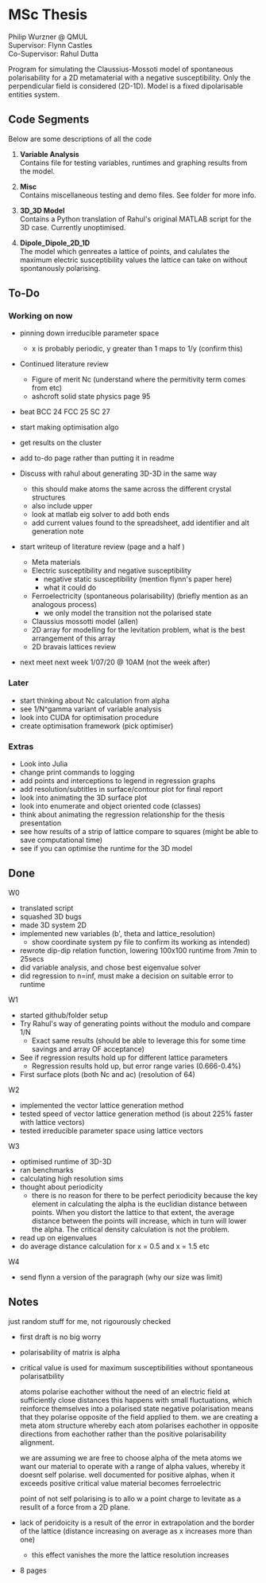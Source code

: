 # MSc Thesis 

Philip Wurzner @ QMUL  
Supervisor: Flynn Castles  
Co-Supervisor: Rahul Dutta

Program for simulating the Claussius-Mossoti model of spontaneous 
polarisability for a 2D metamaterial with a negative susceptibility. Only the
perpendicular field is considered (2D-1D). Model is a  fixed dipolarisable entities system. 

## Code Segments

Below are some descriptions of all the code
1. **Variable Analysis**  
Contains file for testing variables, runtimes and graphing results from the 
model.

2. **Misc**  
Contains miscellaneous testing and demo files. See folder for more info.

3. **3D_3D Model**  
Contains a Python translation of Rahul's original MATLAB script for the 3D case. Currently unoptimised.

4. **Dipole_Dipole_2D_1D**  
The model which genreates a lattice of points, and calulates the maximum 
electric susceptibility values the lattice can take on without spontanously 
polarising.

## To-Do

### Working on now


- pinning down irreducible parameter space
  - x is probably periodic, y greater than 1 maps to 1/y (confirm this)

- Continued literature review
  + Figure of merit Nc (understand where the permitivity term comes from etc)
  + ashcroft solid state physics page 95
- beat BCC 24 FCC 25 SC 27
- start making optimisation algo
- get results on the cluster
- add to-do page rather than putting it in readme

- Discuss with rahul about generating 3D-3D in the same way
  - this should make atoms the same across the different crystal structures
  - also include upper
  - look at matlab eig solver to add both ends
  - add current values found to the spreadsheet, add identifier and alt generation note

- start writeup of literature review (page and a half )
  - Meta materials
  - Electric susceptibility and negative susceptibility
    - negative static susceptibility (mention flynn's paper here)
    - what it could do 
  - Ferroelectricity (spontaneous polarisability) (briefly mention as an analogous process)
    - we only model the transition not the polarised state
  - Claussius mossotti model (allen)
  - 2D array for modelling for the levitation problem, what is the best arrangement of this    array
  - 2D bravais lattices review



- next meet next week 1/07/20 @ 10AM (not the week after)



### Later

- start thinking about Nc calculation from alpha
- see 1/N^gamma variant of variable analysis
- look into CUDA for optimisation procedure
- create optimisation framework (pick optimiser)


### Extras

- Look into Julia
- change print commands to logging
- add points and interceptions to legend in regression graphs
- add resolution/subtitles in surface/contour plot for final report
- look into animating the 3D surface plot
- look into enumerate and object oriented code (classes)
- think about animating the regression relationship for the thesis presentation
- see how results of a strip of lattice compare to squares (might be able to save computational time)
- see if you can optimise the runtime for the 3D model


## Done

W0
- translated script
- squashed 3D bugs
- made 3D system 2D
- implemented new variables (b', theta and lattice_resolution) 
   + show coordinate system py file to confirm its working as intended)
- rewrote dip-dip relation function, lowering 100x100 runtime from 7min to 25secs
- did variable analysis, and chose best eigenvalue solver
- did regression to n=inf, must make a decision on suitable error to runtime  

W1
- started github/folder setup
- Try Rahul's way of generating points without the modulo and compare 1/N
  - Exact same results (should be able to leverage this for some time savings
    and array OF acceptance) 
- See if regression results hold up for different lattice parameters
  - Regression results hold up, but error range varies (0.666-0.4%)
- First surface plots (both Nc and ac) (resolution of 64)
 
W2
- implemented the vector lattice generation method
- tested speed of vector lattice generation method (is about 225% faster with lattice vectors)
- tested irreducible parameter space using lattice vectors

W3
- optimised runtime of 3D-3D
- ran benchmarks
- calculating high resolution sims
- thought about periodicity
  - there is no reason for there to be perfect periodicity because the key element in calculating the alpha is the euclidian distance between points. When you distort the lattice to that extent, the average distance between the points will increase, which in turn will lower the alpha. The critical density calculation is not the problem. 
- read up on eigenvalues 
- do average distance calculation for x = 0.5 and x = 1.5 etc

W4
- send flynn a version of the paragraph (why our size was limit)

## Notes 

just random stuff for me, not rigourously checked

- first draft is no big worry
- polarisability of matrix is alpha
- critical value is used for maximum susceptibilities without spontaneous polarisatbility 
  
  atoms polarise eachother without the need of an electric field at sufficiently close distances
  this happens with small fluctuations, which reinforce themselves into a polarised state
  negative polarisation means that they polarise opposite of the field applied to them. 
  we are creating a meta atom structure whereby each atom polarises eachother 
  in opposite directions from eachother rather than the positive polarisability alignment.
  
  we are assuming we are free to choose alpha of the meta atoms
  we want our material to operate with a range of alpha values, 
  whereby it doesnt self polarise. well documented for positive alphas, 
  when it exceeds positive critical value material becomes ferroelectric
  
  point of not self polarising is to allo
  w a point charge to levitate as a resullt
  of a force from a 2D plane. 
  
- lack of peridoicity is a result of the error in extrapolation and the border 
  of the lattice (distance increasing on average as x increases more than one)
  - this effect vanishes the more the lattice resolution increases 

- 8 pages
